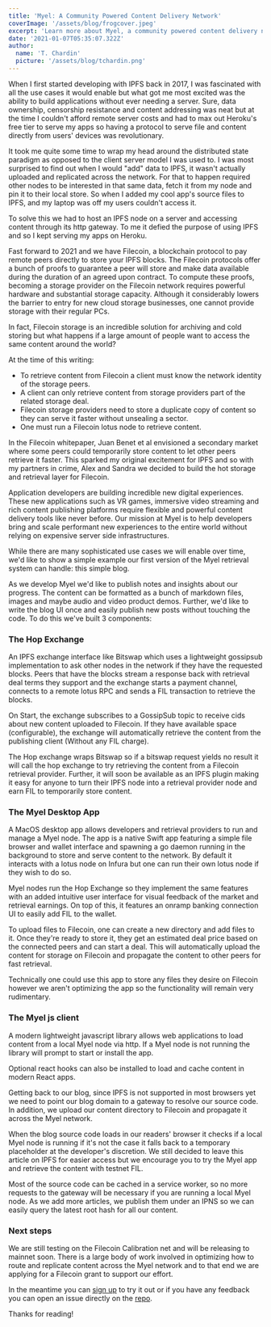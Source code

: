 ```yaml
---
title: 'Myel: A Community Powered Content Delivery Network'
coverImage: '/assets/blog/frogcover.jpeg'
excerpt: 'Learn more about Myel, a community powered content delivery network, as I guide you through hosting a simple blog on Myel.'
date: '2021-01-07T05:35:07.322Z'
author:
  name: 'T. Chardin'
  picture: '/assets/blog/tchardin.png'
---
```

When I first started developing with IPFS back in 2017, I was fascinated with all the use cases it would enable but what got me most excited was the ability to build applications without ever needing a server. Sure, data ownership, censorship resistance and content addressing was neat but at the time I couldn't afford remote server costs and had to max out Heroku's free tier to serve my apps so having a protocol to serve file and content directly from users' devices was revolutionary.

It took me quite some time to wrap my head around the distributed state paradigm as opposed to the client server model I was used to. I was most surprised to find out when I would "add" data to IPFS, it wasn't actually uploaded and replicated across the network. For that to happen required other nodes to be interested in that same data, fetch it from my node and pin it to their local store. So when I added my cool app's source files to IPFS, and my laptop was off my users couldn't access it.

To solve this we had to host an IPFS node on a server and accessing content through its http gateway. To me it defied the purpose of using IPFS and so I kept serving my apps on Heroku.

Fast forward to 2021 and we have Filecoin, a blockchain protocol to pay remote peers directly to store your IPFS blocks. The Filecoin protocols offer a bunch of proofs to guarantee a peer will store and make data available during the duration of an agreed upon contract. To compute these proofs, becoming a storage provider on the Filecoin network requires powerful hardware and substantial storage capacity. Although it considerably lowers the barrier to entry for new cloud storage businesses, one cannot provide storage with their regular PCs.

In fact, Filecoin storage is an incredible solution for archiving and cold storing but what happens if a large amount of people want to access the same content around the world?
    
At the time of this writing:
- To retrieve content from Filecoin a client must know the network identity of the storage peers.
- A client can only retrieve content from storage providers part of the related storage deal.
- Filecoin storage providers need to store a duplicate copy of content  so they can serve it faster without unsealing a sector.
- One must run a Filecoin lotus node to retrieve content.

In the Filecoin whitepaper, Juan Benet et al envisioned a secondary market where some peers could temporarily store content to let other peers retrieve it faster. This sparked my original excitement for IPFS and so with my partners in crime, Alex and Sandra we decided to build the hot storage and retrieval layer for Filecoin.

Application developers are building incredible new digital experiences. These new applications such as VR games, immersive video streaming and rich content publishing platforms require flexible and powerful content delivery tools like never before. Our mission at Myel is to help developers bring and scale performant new experiences to the entire world without relying on expensive server side infrastructures.

While there are many sophisticated use cases we will enable over time, we'd like to show a simple example our first version of the Myel retrieval system can handle: this simple blog.

As we develop Myel we'd like to publish notes and insights about our progress. The content can be formatted as a bunch of markdown files, images and maybe audio and video product demos. Further, we'd like to write the blog UI once and easily publish new posts without touching the code. To do this we've built 3 components:

### The Hop Exchange

An IPFS exchange interface like Bitswap which uses a lightweight gossipsub implementation to ask other nodes in the network if they have the requested blocks. Peers that have the blocks stream a response back with retrieval deal terms they support and the exchange starts a payment channel, connects to a remote lotus RPC and sends a FIL transaction to retrieve the blocks.

On Start, the exchange subscribes to a GossipSub topic to receive cids about new content uploaded to Filecoin. If they have available space (configurable), the exchange will automatically retrieve the content from the publishing client (Without any FIL charge).

The Hop exchange wraps Bitswap so if a bitswap request yields no result it will call the hop exchange to try retrieving the content from a Filecoin retrieval provider. Further, it will soon be available as an IPFS plugin making it easy for anyone to turn their IPFS node into a retrieval provider node and earn FIL to temporarily store content.

### The Myel Desktop App

A MacOS desktop app allows developers and retrieval providers to run and manage a Myel node. The app is a native Swift app featuring a simple file browser and wallet interface and spawning a go daemon running in the background to store and serve content to the network. By default it interacts with a lotus node on Infura but one can run their own lotus node if they wish to do so.

Myel nodes run the Hop Exchange so they implement the same features with an added intuitive user interface for visual feedback of the market and retrieval earnings. On top of this, it features an onramp banking connection UI to easily add FIL to the wallet.

To upload files to Filecoin, one can create a new directory and add files to it. Once they're ready to store it, they get an estimated deal price based on the connected peers and can start a deal. This will automatically upload the content for storage on Filecoin and propagate the content to other peers for fast retrieval.

Technically one could use this app to store any files they desire on Filecoin however we aren't optimizing the app so the functionality will remain very rudimentary.

### The Myel js client

A modern lightweight javascript library allows web applications to load content from a local Myel node via http. If a Myel node is not running the library will prompt to start or install the app.

Optional react hooks can also be installed to load and cache content in modern React apps.

Getting back to our blog, since IPFS is not supported in most browsers yet we need to point our blog domain to a gateway to resolve our source code. In addition, we upload our content directory to Filecoin and propagate it across the Myel network.

When the blog source code loads in our readers' browser it checks if a local Myel node is running if it's not the case it falls back to a temporary placeholder at the developer's discretion. We still decided to leave this article on IPFS for easier access but we encourage you to try the Myel app and retrieve the content with testnet FIL.

Most of the source code can be cached in a service worker, so no more requests to the gateway will be necessary if you are running a local Myel node. As we add more articles, we publish them under an IPNS so we can easily query the latest root hash for all our content. 

### Next steps

We are still testing on the Filecoin Calibration net and will be releasing to mainnet soon. There is a large body of work involved in optimizing how to route and replicate content across the Myel network and to that end we are applying for a Filecoin grant to support our effort.

In the meantime you can [sign up](https://www.myel.network/#/sign-up) to try it out or if you have any feedback you can open an issue directly on the [repo](https://github.com/myelnet/go-hop-exchange).

Thanks for reading!
   
